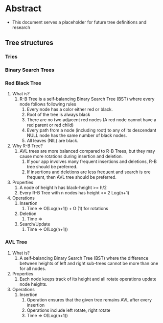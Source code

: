 # Abstract

- This document serves a placeholder for future tree definitions and research

## Tree structures

### Tries

### Binary Search Trees

### Red Black Tree

1. What is?
   1. R-B Tree is a self-balancing Binary Search Tree (BST) where every node follows following rules
      1. Every node has a color either red or black.
      2. Root of the tree is always black
      3. There are no two adjacent red nodes (A red node cannot have a red parent or red child)
      4. Every path from a node (including root) to any of its descendant NULL node has the same number of black nodes.
      5. All leaves (NIL) are black.
2. Why R-B Tree?
   1. AVL trees are more balanced compared to R-B Trees, but they may cause more rotations during insertion and deletion.
      1. If your app involves many frequent insertions and deletions, R-B tree should be preferred.
      2. If insertions and deletions are less frequent and search is ore frequent, then AVL tree should be preferred.
3. Properties
   1. A node of height h has black-height >= h/2
   2. Every R-B Tree with n nodes has height <= 2 Log(n+1)
4. Operations
   1. Insertion
      1. Time => O(Log(n+1)) + O (1) for rotations
   2. Deletion
      1. Time =>
   3. Search/Update
      1. Time => O(Log(n+1))

### AVL Tree

1. What is?
   1. A self-balancing Binary Search Tree (BST) where the difference between heights of left and right sub-trees cannot be more than one for all nodes.
2. Properties
   1. Each node keeps track of its height and all rotate operations update node heights.
3. Operations
   1. Insertion
      1. Operation ensures that the given tree remains AVL after every insertion
      2. Operations include left rotate, right rotate
      3. Time => O(Log(n+1))
